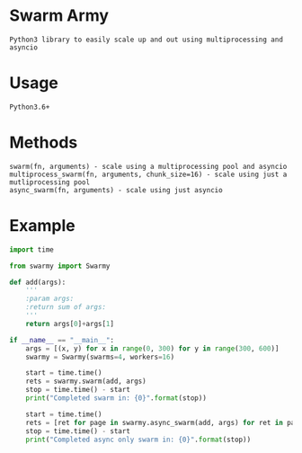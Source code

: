 # Swarm Army

    Python3 library to easily scale up and out using multiprocessing and asyncio

# Usage

    Python3.6+

# Methods

    swarm(fn, arguments) - scale using a multiprocessing pool and asyncio
    multiprocess_swarm(fn, arguments, chunk_size=16) - scale using just a mutliprocessing pool
    async_swarm(fn, arguments) - scale using just asyncio

# Example

```python
import time

from swarmy import Swarmy

def add(args):
    '''
    :param args:
    :return sum of args:
    '''
    return args[0]+args[1]

if __name__ == "__main__":
    args = [(x, y) for x in range(0, 300) for y in range(300, 600)]
    swarmy = Swarmy(swarms=4, workers=16)

    start = time.time()
    rets = swarmy.swarm(add, args)
    stop = time.time() - start
    print("Completed swarm in: {0}".format(stop))

    start = time.time()
    rets = [ret for page in swarmy.async_swarm(add, args) for ret in page]
    stop = time.time() - start
    print("Completed async only swarm in: {0}".format(stop))
```